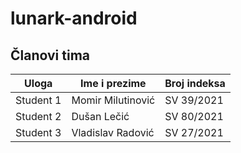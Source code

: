 # lunark-android
## Članovi tima
| Uloga | Ime i prezime | Broj indeksa 
---|---|---
|Student 1| Momir Milutinović | SV 39/2021 
|Student 2| Dušan Lečić | SV 80/2021 
|Student 3| Vladislav Radović | SV 27/2021 
